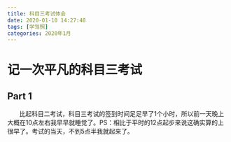 ```yaml
---
title: 科目三考试体会
date: 2020-01-10 14:27:48
tags: [学驾照]
categories: 2020年1月
---
```


# 记一次平凡的科目三考试

## Part 1

&#160; &#160; &#160; &#160;比起科目二考试，科目三考试的签到时间足足早了1个小时，所以前一天晚上大概在10点左右我早早就睡觉了。PS：相比于平时的12点起步来说这确实算的上很早了。考试的当天，不到5点半我就起来了。
